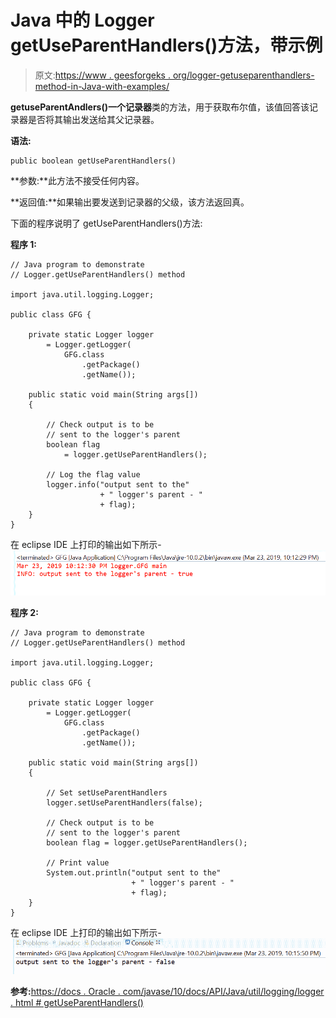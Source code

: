 # Java 中的 Logger getUseParentHandlers()方法，带示例

> 原文:[https://www . geesforgeks . org/logger-getuseparenthandlers-method-in-Java-with-examples/](https://www.geeksforgeeks.org/logger-getuseparenthandlers-method-in-java-with-examples/)

**getuseParentAndlers()**一个**记录器**类的方法，用于获取布尔值，该值回答该记录器是否将其输出发送给其父记录器。

**语法:**

```
public boolean getUseParentHandlers()

```

**参数:**此方法不接受任何内容。

**返回值:**如果输出要发送到记录器的父级，该方法返回真。

下面的程序说明了 getUseParentHandlers()方法:

**程序 1:**

```
// Java program to demonstrate
// Logger.getUseParentHandlers() method

import java.util.logging.Logger;

public class GFG {

    private static Logger logger
        = Logger.getLogger(
            GFG.class
                .getPackage()
                .getName());

    public static void main(String args[])
    {

        // Check output is to be
        // sent to the logger's parent
        boolean flag
            = logger.getUseParentHandlers();

        // Log the flag value
        logger.info("output sent to the"
                    + " logger's parent - "
                    + flag);
    }
}
```

在 eclipse IDE 上打印的输出如下所示-
![](img/023c144b8b46bda8736ed7c3a021970c.png)

**程序 2:**

```
// Java program to demonstrate
// Logger.getUseParentHandlers() method

import java.util.logging.Logger;

public class GFG {

    private static Logger logger
        = Logger.getLogger(
            GFG.class
                .getPackage()
                .getName());

    public static void main(String args[])
    {

        // Set setUseParentHandlers
        logger.setUseParentHandlers(false);

        // Check output is to be
        // sent to the logger's parent
        boolean flag = logger.getUseParentHandlers();

        // Print value
        System.out.println("output sent to the"
                           + " logger's parent - "
                           + flag);
    }
}
```

在 eclipse IDE 上打印的输出如下所示-
![](img/ea678ffdb1c89a353af18529699c7ced.png)

**参考:**[https://docs . Oracle . com/javase/10/docs/API/Java/util/logging/logger . html # getUseParentHandlers()](https://docs.oracle.com/javase/10/docs/api/java/util/logging/Logger.html#getUseParentHandlers())